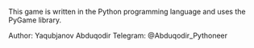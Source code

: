 This game is written in the Python programming language and uses the PyGame library.

Author: Yaqubjanov Abduqodir Telegram: @Abduqodir_Pythoneer
